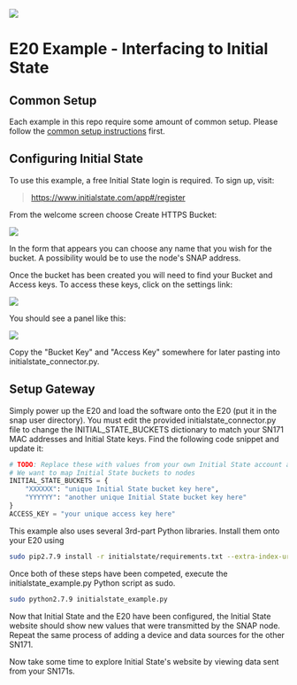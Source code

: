 [![](https://cloud.githubusercontent.com/assets/1317406/12406044/32cd9916-be0f-11e5-9b18-1547f284f878.png)](http://www.synapse-wireless.com/)

# E20 Example - Interfacing to Initial State

## Common Setup
Each example in this repo require some amount of common setup. Please follow the
[common setup instructions](../README.md#common-setup) first.

## Configuring Initial State
To use this example, a free Initial State login is required. To sign up, visit:

> https://www.initialstate.com/app#/register

From the welcome screen choose Create HTTPS Bucket:

![](https://cloud.githubusercontent.com/assets/1317406/12657821/0e6564dc-c5cb-11e5-8f02-1403b81565cf.png)
 
In the form that appears you can choose any name that you wish for the bucket. A possibility would be to use the node's SNAP address.

Once the bucket has been created you will need to find your Bucket and Access keys. To access these keys, click on the settings link:

![](https://cloud.githubusercontent.com/assets/1317406/12657827/162c6cce-c5cb-11e5-97ab-73675f626050.png)
 
You should see a panel like this:

![](https://cloud.githubusercontent.com/assets/1317406/12657839/1b091ff8-c5cb-11e5-86f2-0931295fc192.png)

Copy the "Bucket Key" and "Access Key" somewhere for later pasting into initialstate_connector.py.

## Setup Gateway
Simply power up the E20 and load the software onto the E20 (put it in the snap user directory).  You must edit the provided initialstate_connector.py file to change the INITIAL_STATE_BUCKETS dictionary to match your SN171 MAC addresses and Initial State keys. Find the following code snippet and update it:

```python
# TODO: Replace these with values from your own Initial State account and buckets
# We want to map Initial State buckets to nodes
INITIAL_STATE_BUCKETS = {
    "XXXXXX": "unique Initial State bucket key here",
    "YYYYYY": "another unique Initial State bucket key here"
}
ACCESS_KEY = "your unique access key here"
```

This example also uses several 3rd-part Python libraries. Install them onto your E20 using

```bash
sudo pip2.7.9 install -r initialstate/requirements.txt --extra-index-url https://update.synapse-wireless.com/pypi/
```

Once both of these steps have been competed, execute the initialstate_example.py Python script as sudo.  

```bash
sudo python2.7.9 initialstate_example.py
```

Now that Initial State and the E20 have been configured, the Initial State website should show new values that were transmitted by the SNAP node.
Repeat the same process of adding a device and data sources for the other SN171.

Now take some time to explore Initial State's website by viewing data sent from your SN171s.
